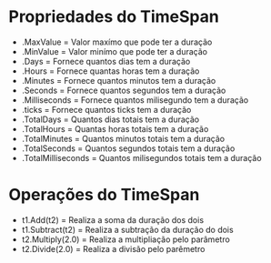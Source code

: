 # Propriedades do TimeSpan

- .MaxValue = Valor maxímo que pode ter a duração 
- .MinValue = Valor minímo que pode ter a duração
- .Days = Fornece quantos dias tem a duração
- .Hours = Fornece quantas horas tem a duração
- .Minutes = Fornece quantos minutos tem a duração
- .Seconds = Fornece quantos segundos tem a duração
- .Milliseconds = Fornece quantos milisegundo tem a duração 
- .ticks = Fornece quantos ticks tem a duração
- .TotalDays = Quantos dias totais tem a duração 
- .TotalHours = Quantas horas totais tem a duração 
- .TotalMinutes = Quantos minutos totais tem a duração
- .TotalSeconds = Quantos segundos totais tem a duração
- .TotalMilliseconds = Quantos milisegundos totais tem a duração

# Operações do TimeSpan

- t1.Add(t2) = Realiza a soma da duração dos dois
- t1.Subtract(t2) = Realiza a subtração da duração do dois
- t2.Multiply(2.0) = Realiza a multipliação pelo parâmetro
- t2.Divide(2.0) = Realiza a divisão pelo parêmetro